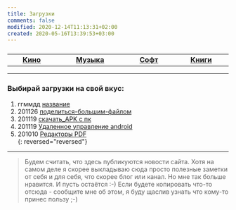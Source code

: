 ```yaml
---
title: Загрузки
comments: false
modified: 2020-12-14T11:13:31+02:00
created: 2020-05-16T13:39:53+03:00
---
```


<table><tbody style="width:100%;display:table;text-align:center;"><tr>
  <td><a href="./kino"><b>Кино</b></a></td>
  <td><a href="./music"><b>Музыка</b></a></td>
  <td><a href="./soft"><b>Софт</b></a></td>
  <td><a href="./books"><b>Книги</b></a></td>
</tr></tbody></table>

<!--  
<style>
.big {
    /*line-height: 300%;*/
    text-decoration: none;
    background: #30A896;
    color: #fff;
    margin: 4px;
    padding: 0px 20px;
    font-family: arial;
    border-radius: 5px;
    -moz-transition: all 0.3s 0.01s ease;
    -o-transition: all 0.3s 0.01s ease;
    -webkit-transition: all 0.3s 0.01s ease;
}
</style>

<p style = "line-height: 200%; min-height: 1em; display: flex; justify-content: space-evenly; flex-direction: row;">
<a class="big" href="./kino">Кино</a> 
<a class="big" href="./music">Музыка</a> 
<a class="big" href="./soft">Софт</a> 
<a class="big" href="./books">Книги</a> 
</p>
-->

***

### Выбирай загрузки на свой вкус:

1. ггммдд [название](./)
1. 201126 [поделиться-большим-файлом](./201126_поделиться-большим-файлом.md)
1. 201119 [скачать_APK с пк](./201119_скачать_APK.md)
1. 201119 [Удаленное управление android](./201119_удаленное_управление_android.md)
1. 201010 [Редакторы PDF](./201010_Редакторы_PDF.md)  
{: reversed="reversed"}





<!--
Мини-табличка

[![logo]](./kino.md) | [![logo]](./music.md) | [![logo]](./soft.md) | [![logo]](./books.md)
:-:|:-:|:-:|:-:
[**Кино**](./kino.md) | [**Музыка**](./music.md) | [**Софт**](./soft.md) | [**Книги**](./books.md)

Еще таблички


[![logo]<br>**Кино**](./kino.md)   | [![][logo]<br>**Софт**](./soft.md)
:-:|:-:
[![logo]<br>**Музыка**](./music.md)| [![][logo]<br>**Видео**](./video.md)
[![logo]<br>**Аудио**](./audio.md) | [![][logo]<br>**Картинки**](./images.md) 
[![logo]<br>**Книги**](./books.md) | [![][logo]<br>**и многое другое**](#other)
<img width="512px"/> | <img width="512px"/>

[logo]:../assets/icon48.png "Текст лого"


Все прикольные штуки.
Страницы списком:
* [Кино](./kino.md)
* [Софт](./soft.md)
* [Музыка](./music.md)
* [Видео](./video.md)
* [Аудио](./audio.md)
* [Картинки](./images.md)
* [Книги](./books.md)
-->



***

> Будем считать, что здесь публикуются новости сайта. Хотя на самом деле я скорее выкладываю сюда просто полезные заметки от себя и для себя, что скорее блог или канал. Но мне так больше нравится. И пусть остаётся :-)
> Если будете копировать что-то отсюда - сообщите мне об этом, я буду щаслив узнать что кому-то принес пользу ;-)
